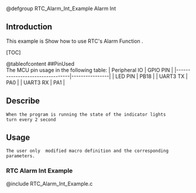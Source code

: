 
@defgroup RTC_Alarm_Int_Example Alarm Int

## Introduction

This example is Show how to use RTC's Alarm Function .

[TOC]

@tableofcontent
##PinUsed  
	The MCU pin usage in the following table:
|       Peripheral IO             |    GPIO PIN    |
|---------------------------------|----------------|
|       LED PIN                   |      PB18      |
|       UART3 TX                  |      PA0       |
|       UART3 RX                  |      PA1       |

## Describe
	When the program is running the state of the indicator lights
	turn every 2 second
	
## Usage
	The user only  modified macro definition and the corresponding parameters.


### RTC Alarm Int Example
@include RTC_Alarm_Int_Example.c


